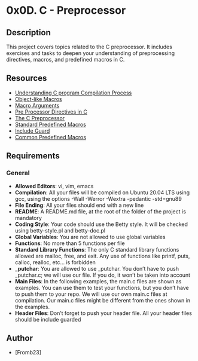 # 0x0D. C - Preprocessor

## Description

This project covers topics related to the C preprocessor. It includes exercises and tasks to deepen your understanding of preprocessing directives, macros, and predefined macros in C.

## Resources

- [Understanding C program Compilation Process](https://www.youtube.com/watch?v=VDslRumKvRA)
- [Object-like Macros](https://gcc.gnu.org/onlinedocs/cpp/Object-like-Macros.html)
- [Macro Arguments](https://gcc.gnu.org/onlinedocs/cpp/Macro-Arguments.html)
- [Pre Processor Directives in C](https://www.geeksforgeeks.org/preprocessor-directives-in-c/)
- [The C Preprocessor](https://www.ibm.com/docs/en/i/7.3?topic=concepts/cpp_c_intro)
- [Standard Predefined Macros](https://gcc.gnu.org/onlinedocs/cpp/Standard-Predefined-Macros.html)
- [Include Guard](https://en.wikipedia.org/wiki/Include_guard)
- [Common Predefined Macros](https://www.tutorialspoint.com/cprogramming/c_preprocessors.htm)

## Requirements

### General
- **Allowed Editors**: vi, vim, emacs
- **Compilation**: All your files will be compiled on Ubuntu 20.04 LTS using gcc, using the options -Wall -Werror -Wextra -pedantic -std=gnu89
- **File Ending**: All your files should end with a new line
- **README**: A README.md file, at the root of the folder of the project is mandatory
- **Coding Style**: Your code should use the Betty style. It will be checked using betty-style.pl and betty-doc.pl
- **Global Variables**: You are not allowed to use global variables
- **Functions**: No more than 5 functions per file
- **Standard Library Functions**: The only C standard library functions allowed are malloc, free, and exit. Any use of functions like printf, puts, calloc, realloc, etc… is forbidden
- **_putchar**: You are allowed to use _putchar. You don’t have to push _putchar.c; we will use our file. If you do, it won’t be taken into account
- **Main Files**: In the following examples, the main.c files are shown as examples. You can use them to test your functions, but you don’t have to push them to your repo. We will use our own main.c files at compilation. Our main.c files might be different from the ones shown in the examples.
- **Header Files**: Don’t forget to push your header file. All your header files should be include guarded

## Author

- [Fromb23]
